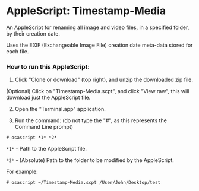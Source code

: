 # AppleScript: Timestamp-Media

An AppleScript for renaming all image and video files, in a specified folder, by their creation date.

Uses the EXIF (Exchangeable Image File) creation date meta-data stored for each file.

### How to run this AppleScript:

1) Click "Clone or download" (top right), and unzip the downloaded zip file.

(Optional) Click on "Timestamp-Media.scpt", and click "View raw", this will download just the AppleScript file.

2) Open the "Terminal.app" application.

3) Run the command: (do not type the "#", as this represents the Command Line prompt)

`# osascript *1* *2*`

`*1*` - Path to the AppleScript file.

`*2*` - (Absolute) Path to the folder to be modified by the AppleScript.

For example:

`# osascript ~/Timestamp-Media.scpt /User/John/Desktop/test`
